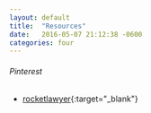 ```yaml
---
layout: default
title:  "Resources"
date:   2016-05-07 21:12:38 -0600
categories: four
---
```

###### Pinterest
*   [rocketlawyer](https://www.rocketlawyer.com/app.rl/){:target="_blank"}
